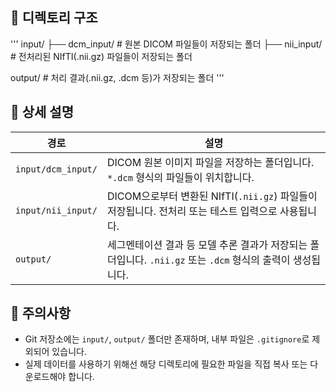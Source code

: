 
## 📁 디렉토리 구조

'''
input/
├── dcm_input/      # 원본 DICOM 파일들이 저장되는 폴더
├── nii_input/      # 전처리된 NIfTI(.nii.gz) 파일들이 저장되는 폴더

output/             # 처리 결과(.nii.gz, .dcm 등)가 저장되는 폴더
'''

## 📂 상세 설명

| 경로               | 설명 |
|--------------------|------|
| `input/dcm_input/` | DICOM 원본 이미지 파일을 저장하는 폴더입니다. `*.dcm` 형식의 파일들이 위치합니다. |
| `input/nii_input/` | DICOM으로부터 변환된 NIfTI(`.nii.gz`) 파일들이 저장됩니다. 전처리 또는 테스트 입력으로 사용됩니다. |
| `output/`          | 세그멘테이션 결과 등 모델 추론 결과가 저장되는 폴더입니다. `.nii.gz` 또는 `.dcm` 형식의 출력이 생성됩니다. |

## 📌 주의사항

- Git 저장소에는 `input/`, `output/` 폴더만 존재하며, 내부 파일은 `.gitignore`로 제외되어 있습니다.
- 실제 데이터를 사용하기 위해선 해당 디렉토리에 필요한 파일을 직접 복사 또는 다운로드해야 합니다.
